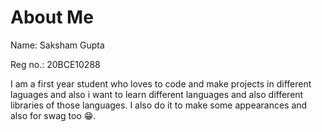 # About Me


Name: Saksham Gupta

Reg no.: 20BCE10288

I am a first year student who loves to code and make projects in different laguages and also i want to learn different languages and also different libraries of those languages.
I also do it to make some appearances and also for swag too 😁. 
